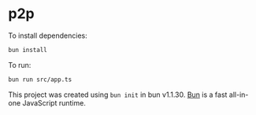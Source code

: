 # p2p

To install dependencies:

```bash
bun install
```

To run:

```bash
bun run src/app.ts
```

This project was created using `bun init` in bun v1.1.30. [Bun](https://bun.sh) is a fast all-in-one JavaScript runtime.
